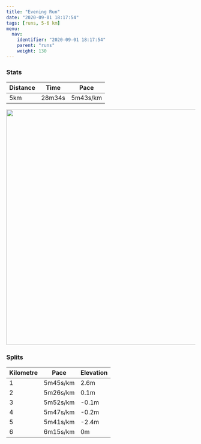 ```yaml
---
title: "Evening Run"
date: "2020-09-01 18:17:54"
tags: [runs, 5-6 km]
menu:
  nav:
    identifier: "2020-09-01 18:17:54"
    parent: "runs"
    weight: 130
---
```


### Stats

| Distance | Time | Pace |
|----------|------|------|
|5km|28m34s|5m43s/km|

<img src='https://maps.googleapis.com/maps/api/staticmap?maptype=terrain&path=enc:kkjeI|cyL[M?E[u@Gg@Hc@NSx@_@TUT]p@a@\k@JKFYb@o@Ra@@YAO_@_AQo@CW@EL@FHHAJDP^NTj@pAd@vBFJHGhAuBBS@s@E}@Ms@Q]c@o@UOQCUK{@XIRSrA?ZVd@TVJRVv@Vh@Jb@Tf@LG`AiBD[CoAKaASo@u@u@YM_@MI@SLOVOz@M`@A\BLTf@h@z@L\R^Nf@Vd@JCdAsB@c@Cc@Im@Cg@Mo@OWY[}@i@S?KDMLIJQp@E`@ITAN@HXr@d@r@l@dALd@JTL?RIv@}AB[Co@IaAW_AY_@S_@IIQCc@MQDUPOb@Kp@Ob@AV\r@X^R`@\d@`@pABDH@fAsB@m@Ai@QoAI]g@q@OO_@MSOIB]TO\Kf@Qh@ALBNZn@j@n@^j@L\Px@DHDBFE`A}B@SCcAOcAM]W_@a@]s@]G?UJGFMXIh@Sp@AV^p@j@h@RZZvARb@B@FC`AiBB_@C_AIy@G]IUm@o@[Sa@QS@WRMXE`@Sl@APBPf@`Af@l@NJRp@Hb@N\B@FCTg@l@cABUCy@ScBO_@{@_Ak@WQ@YTM`@If@O`@CT@Jh@bAd@l@Vd@Tt@P^FDFGNc@NM\o@B_@Aw@EAC]OiAM]q@s@w@c@[PQRGTKp@KZ?XVl@b@d@Vf@^z@Nd@F\FDFGT_@f@cADM?cACe@Gc@Uu@m@s@SQa@SSCYLMR_@`B?PDNRd@r@`ATb@Xv@LNZDFCp@mAB]EgAOcAKc@g@q@cAm@M?UFMLITQ`AORO@EFELBZLXRVZp@Dd@CLMVa@l@MZq@fAi@\w@p@EF?zAE^GNDt@&key=AIzaSyBPVQ_iynBzLujdhfLzy8Z-5zczbktE55k&size=800x800&scale=2&markers=color:yellow|label:S|53.47014,-2.26383&markers=color:green|label:F|53.47011000000002,-2.2638800000000003' width='625' />

### Splits

| Kilometre | Pace | Elevation |
|------|------|-----------|
|1|5m45s/km|2.6m|
|2|5m26s/km|0.1m|
|3|5m52s/km|-0.1m|
|4|5m47s/km|-0.2m|
|5|5m41s/km|-2.4m|
|6|6m15s/km|0m|
